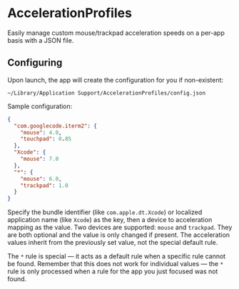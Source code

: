 # AccelerationProfiles

Easily manage custom mouse/trackpad acceleration speeds on a per-app basis with
a JSON file.

## Configuring

Upon launch, the app will create the configuration for you if non-existent:

`~/Library/Application Support/AccelerationProfiles/config.json`

Sample configuration:

```json
{
  "com.googlecode.iterm2": {
    "mouse": 4.0,
    "touchpad": 0.85
  },
  "Xcode": {
    "mouse": 7.0
  },
  "*": {
    "mouse": 6.0,
    "trackpad": 1.0
  }
}
```

Specify the bundle identifier (like `com.apple.dt.Xcode`) or localized
application name (like `Xcode`) as the key, then a device to acceleration
mapping as the value. Two devices are supported: `mouse` and `trackpad`. They
are both optional and the value is only changed if present. The acceleration
values inherit from the previously set value, not the special default rule.

The `*` rule is special — it acts as a default rule when a specific rule cannot
be found. Remember that this does not work for individual values — the `*` rule
is only processed when a rule for the app you just focused was not found.
